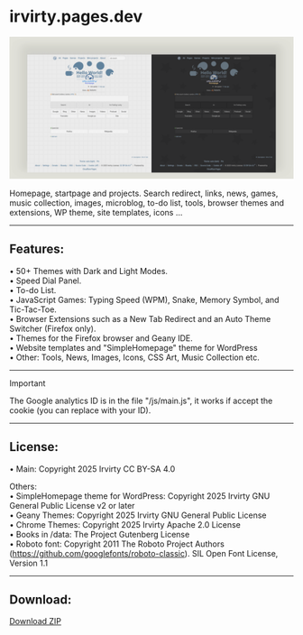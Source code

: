 # irvirty.pages.dev

<!--https://stackoverflow.com/questions/61071158/add-image-with-link-in-githubs-readme-md#-->
<!--[![banner](/img/github-banner-settings.png)](/img/screenshot.png)  -->
![banner](/img/github-banner-settings.png)

Homepage, startpage and projects. Search redirect, links, news, games, music collection, images, microblog, to-do list, tools, browser themes and extensions, WP theme, site templates, icons ...
  
---
  
## Features:  
• 50+ Themes with Dark and Light Modes.  
• Speed Dial Panel.  
• To-do List.  
• JavaScript Games: Typing Speed (WPM), Snake, Memory Symbol, and Tic-Tac-Toe.   
• Browser Extensions such as a New Tab Redirect and an Auto Theme Switcher (Firefox only).  
• Themes for the Firefox browser and Geany IDE.  
• Website templates and "SimpleHomepage" theme for WordPress  
• Other: Tools, News, Images, Icons, CSS Art, Music Collection etc.  
  
---
  
> [!IMPORTANT]
> The Google analytics ID is in the file "/js/main.js", it works if accept the cookie (you can replace with your ID).  
  
---
  
## License:  
  
• Main: Copyright 2025 Irvirty CC BY-SA 4.0  
  
Others:  
• SimpleHomepage theme for WordPress: Copyright 2025 Irvirty GNU General Public License v2 or later  
• Geany Themes: Copyright 2025 Irvirty GNU General Public License  
• Chrome Themes: Copyright 2025 Irvirty Apache 2.0 License  
• Books in /data: The Project Gutenberg License  
• Roboto font: Copyright 2011 The Roboto Project Authors (https://github.com/googlefonts/roboto-classic). SIL Open Font License, Version 1.1  
  
---  
  
## Download:
  
[Download ZIP](https://github.com/irvirty/irvirty.pages.dev/archive/refs/heads/main.zip)

<!--
Tags backup:
javascript, css, html, website, portfolio, web-development, projects, personal-website, homepage, startpage, web-design, webdev, webdesign, cloudflare-page, search-redirect,
-->



  
